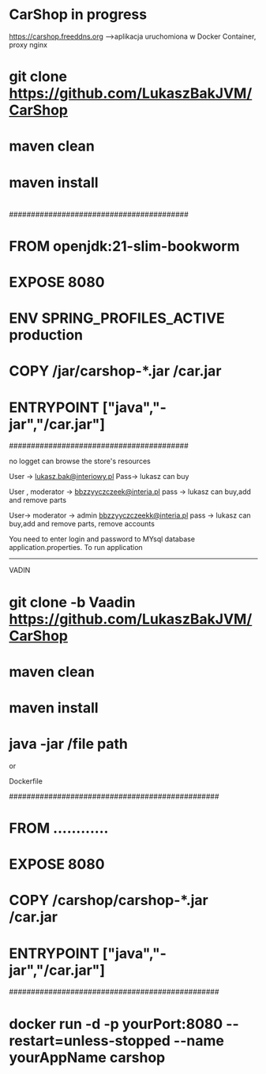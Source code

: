 # CarShop  in progress

https://carshop.freeddns.org       -->aplikacja uruchomiona w Docker Container, proxy nginx
# git clone  https://github.com/LukaszBakJVM/CarShop
# maven clean
# maven install 
# 
#########################################
# FROM   openjdk:21-slim-bookworm        #
# EXPOSE 8080                            # 
# ENV SPRING_PROFILES_ACTIVE production  #
# COPY /jar/carshop-*.jar /car.jar       #
# ENTRYPOINT ["java","-jar","/car.jar"]  #
#########################################

no logget 
can browse the store's resources

User -> lukasz.bak@interiowy.pl Pass-> lukasz
can buy

User , moderator -> bbzzyyczczeek@interia.pl    pass -> lukasz
can buy,add and remove parts

User-> moderator -> admin bbzzyyczczeekk@interia.pl pass -> lukasz
can buy,add and remove parts, remove accounts

You need to enter login and  password  to MYsql database application.properties.
To run application 

-----------------------------------------------------------------------------
VADIN
# git clone -b Vaadin https://github.com/LukaszBakJVM/CarShop
# maven clean
# maven install 
# java -jar /file path

or 

Dockerfile

################################################
#   FROM   ............                        #
#   EXPOSE 8080                                # 
#   COPY /carshop/carshop-*.jar /car.jar       #
#   ENTRYPOINT ["java","-jar","/car.jar"]      #
################################################


# docker run -d -p yourPort:8080   --restart=unless-stopped --name yourAppName carshop
